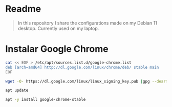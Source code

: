 # Readme

> In this repository I share the configurations made on my Debian 11 desktop. Currently used on my laptop.

# Instalar Google Chrome

```bash
cat << EOF > /etc/apt/sources.list.d/google-chrome.list
deb [arch=amd64] http://dl.google.com/linux/chrome/deb/ stable main
EOF

wget -O- https://dl.google.com/linux/linux_signing_key.pub |gpg --dearmor > /etc/apt/trusted.gpg.d/google.gpg

apt update

apt -y install google-chrome-stable
```
